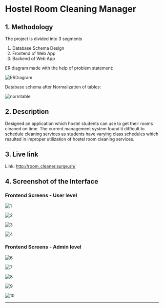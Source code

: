 # **Hostel Room Cleaning Manager**

## **1. Methodology** 
The project is divided into 3 segments
1. Database Schema Design
2. Frontend of Web App
3. Backend of Web App

ER diagram made with the help of problem statement:

![ERDiagram](https://user-images.githubusercontent.com/110824426/206792846-a1845450-730c-494f-bd01-e8139896850b.png)

Database schema after Normalization of tables:

![normtable](https://user-images.githubusercontent.com/110824426/206792849-84be9296-8158-4021-a8a7-8667a0f8b2ff.png)

## **2. Description**
Designed an application which hostel students can use to get their rooms cleaned on time. The current management system found it difficult to schedule cleaning services as students have varying class schedules which resulted in improper utilization of hostel room cleaning services.

## **3. Live link**
Link: http://room_cleaner.surge.sh/

## **4. Screenshot of the Interface**

### Frontend Screens - User level
![1](https://user-images.githubusercontent.com/110824426/206792798-aee43ba4-d8b5-4479-872b-a104d2c798b1.png)

![2](https://user-images.githubusercontent.com/110824426/206794085-57d270b7-2e42-45f8-9292-d812b7859cdb.png)

![3](https://user-images.githubusercontent.com/110824426/206794089-3294b98a-9005-49e6-abfd-64645b6eebfc.png)

![4](https://user-images.githubusercontent.com/110824426/206794093-f0027e35-3c4d-4365-9b24-10e36784f626.png)

### Frontend Screens - Admin level

![6](https://user-images.githubusercontent.com/110824426/206792823-49cb26bd-0242-466c-9f8c-5789e59b0a88.png)

![7](https://user-images.githubusercontent.com/110824426/206792828-752f8936-f998-4a24-b4a2-544b22a43e0a.png)

![8](https://user-images.githubusercontent.com/110824426/206792833-b0900b58-9163-45a3-8677-e26b9a2af644.png)

![9](https://user-images.githubusercontent.com/110824426/206792835-4f005607-37ad-4788-acdc-43fa46386d16.png)

![10](https://user-images.githubusercontent.com/110824426/206792843-a387059b-9b0b-4b49-9a8d-08e33f2e595e.png)

---------------
